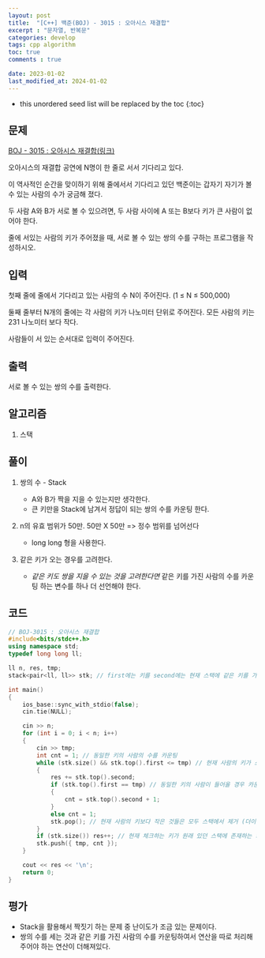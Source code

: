 ```yaml
---
layout: post
title:  "[C++] 백준(BOJ) - 3015 : 오아시스 재결합"
excerpt : "문자열, 반복문"
categories: develop
tags: cpp algorithm
toc: true
comments : true

date: 2023-01-02
last_modified_at: 2024-01-02
---
```


* this unordered seed list will be replaced by the toc
{:toc}

## 문제 

[BOJ - 3015 : 오아시스 재결합(링크)](https://www.acmicpc.net/problem/3015)  

오아시스의 재결합 공연에 N명이 한 줄로 서서 기다리고 있다.  

이 역사적인 순간을 맞이하기 위해 줄에서서 기다리고 있던 백준이는 갑자기 자기가 볼 수 있는 사람의 수가 궁금해 졌다.  

두 사람 A와 B가 서로 볼 수 있으려면, 두 사람 사이에 A 또는 B보다 키가 큰 사람이 없어야 한다.  

줄에 서있는 사람의 키가 주어졌을 때, 서로 볼 수 있는 쌍의 수를 구하는 프로그램을 작성하시오.  

## 입력
첫째 줄에 줄에서 기다리고 있는 사람의 수 N이 주어진다. (1 ≤ N ≤ 500,000)

둘째 줄부터 N개의 줄에는 각 사람의 키가 나노미터 단위로 주어진다. 모든 사람의 키는 231 나노미터 보다 작다.

사람들이 서 있는 순서대로 입력이 주어진다.

## 출력
서로 볼 수 있는 쌍의 수를 출력한다.

## 알고리즘
  1. 스택

## 풀이
  1. 쌍의 수 - Stack
      - A와 B가 짝을 지을 수 있는지만 생각한다.
	  - 큰 키만을 Stack에 남겨서 정답이 되는 쌍의 수를 카운팅 한다.

  2. n의 유효 범위가 50만. 50만 X 50만 => 정수 범위를 넘어선다
      - long long 형을 사용한다.

  3. 같은 키가 오는 경우를 고려한다.
      - *같은 키도 쌍을 지을 수 있는 것을 고려한다면* 같은 키를 가진 사람의 수를 카운팅 하는 변수를 하나 더 선언해야 한다.

## 코드
```cpp
// BOJ-3015 : 오아시스 재결합
#include<bits/stdc++.h>
using namespace std;
typedef long long ll;

ll n, res, tmp;
stack<pair<ll, ll>> stk; // first에는 키를 second에는 현재 스택에 같은 키를 가진 사람의 수를 기록

int main()
{
	ios_base::sync_with_stdio(false);
	cin.tie(NULL);

	cin >> n;
	for (int i = 0; i < n; i++)
	{
		cin >> tmp;
		int cnt = 1; // 동일한 키의 사람의 수를 카운팅
		while (stk.size() && stk.top().first <= tmp) // 현재 사람의 키가 스택의 top보다 크다 (오름차순 체크)
		{
			res += stk.top().second;
			if (stk.top().first == tmp) // 동일한 키의 사람이 들어올 경우 카운트를 하나씩 증가시켜 저장
			{
				cnt = stk.top().second + 1;
			}
			else cnt = 1;
			stk.pop(); // 현재 사람의 키보다 작은 것들은 모두 스택에서 제거 (더이상 스택에 담겨있을 이유가 없다)
		}
		if (stk.size()) res++; // 현재 체크하는 키가 원래 있던 스택에 존재하는 키보다 작은 경우 (내림차순 체크)
		stk.push({ tmp, cnt });
	}

	cout << res << '\n';
	return 0;
}
```

## 평가  
* Stack을 활용해서 짝짓기 하는 문제 중 난이도가 조금 있는 문제이다.
* 쌍의 수를 세는 것과 같은 키를 가진 사람의 수를 카운팅하여서 연산을 따로 처리해주어야 하는 연산이 더해져있다.